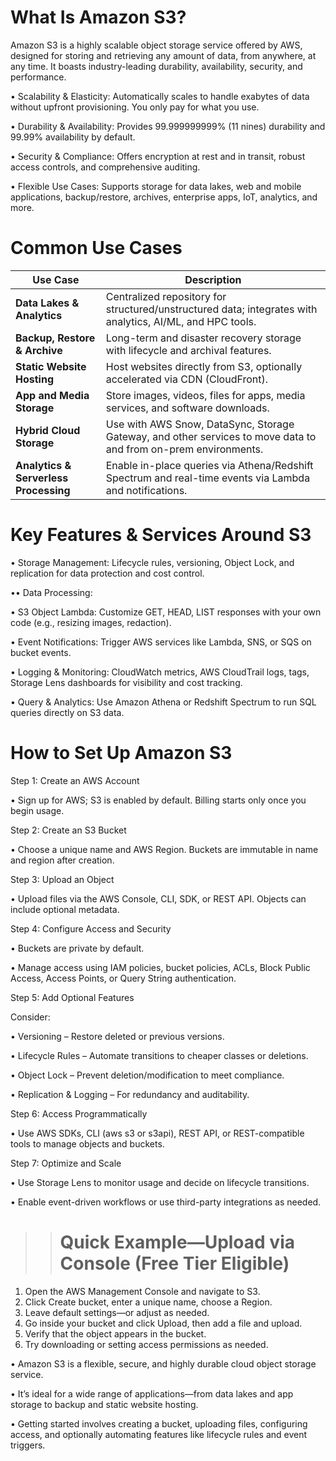 <h1>What Is Amazon S3?</h1>

Amazon S3 is a highly scalable object storage service offered by AWS, designed for storing and retrieving any amount of data, from anywhere, at any time. It boasts industry-leading durability, availability, security, and performance.

• Scalability & Elasticity: Automatically scales to handle exabytes of data without upfront provisioning. You only pay for what you use. 

• Durability & Availability: Provides 99.999999999% (11 nines) durability and 99.99% availability by default. 

• Security & Compliance: Offers encryption at rest and in transit, robust access controls, and comprehensive auditing. 

• Flexible Use Cases: Supports storage for data lakes, web and mobile applications, backup/restore, archives, enterprise apps, IoT, analytics, and more. 

<h1>Common Use Cases</h1>

| Use Case                              | Description                                                                                                                   |
| ------------------------------------- | ----------------------------------------------------------------------------------------------------------------------------- |
| **Data Lakes & Analytics**            | Centralized repository for structured/unstructured data; integrates with analytics, AI/ML, and HPC tools.                     |
| **Backup, Restore & Archive**         | Long-term and disaster recovery storage with lifecycle and archival features.                                                 |
| **Static Website Hosting**            | Host websites directly from S3, optionally accelerated via CDN (CloudFront).                                                  |
| **App and Media Storage**             | Store images, videos, files for apps, media services, and software downloads.                                                 |
| **Hybrid Cloud Storage**              | Use with AWS Snow, DataSync, Storage Gateway, and other services to move data to and from on-prem environments.               |
| **Analytics & Serverless Processing** | Enable in-place queries via Athena/Redshift Spectrum and real-time events via Lambda and notifications.                       |


<h1>Key Features & Services Around S3</h1>

• Storage Management: Lifecycle rules, versioning, Object Lock, and replication for data protection and cost control. 

•• Data Processing:

• S3 Object Lambda: Customize GET, HEAD, LIST responses with your own code (e.g., resizing images, redaction). 

• Event Notifications: Trigger AWS services like Lambda, SNS, or SQS on bucket events. 


• Logging & Monitoring: CloudWatch metrics, AWS CloudTrail logs, tags, Storage Lens dashboards for visibility and cost tracking. 

• Query & Analytics: Use Amazon Athena or Redshift Spectrum to run SQL queries directly on S3 data. 


<h1>How to Set Up Amazon S3</h1>

Step 1: Create an AWS Account

  • Sign up for AWS; S3 is enabled by default. Billing starts only once you begin usage. 

Step 2: Create an S3 Bucket

  • Choose a unique name and AWS Region. Buckets are immutable in name and region after creation. 

Step 3: Upload an Object

  • Upload files via the AWS Console, CLI, SDK, or REST API. Objects can include optional metadata. 

Step 4: Configure Access and Security

 • Buckets are private by default.

 • Manage access using IAM policies, bucket policies, ACLs, Block Public Access, Access Points, or Query String authentication. 


Step 5: Add Optional Features

  Consider:

  • Versioning – Restore deleted or previous versions.

  • Lifecycle Rules – Automate transitions to cheaper classes or deletions.

  • Object Lock – Prevent deletion/modification to meet compliance.

  • Replication & Logging – For redundancy and auditability. 


Step 6: Access Programmatically

  • Use AWS SDKs, CLI (aws s3 or s3api), REST API, or REST-compatible tools to manage objects and buckets. 

Step 7: Optimize and Scale

  • Use Storage Lens to monitor usage and decide on lifecycle transitions. 

  • Enable event-driven workflows or use third-party integrations as needed.
  

>><h1>Quick Example—Upload via Console (Free Tier Eligible)</h1>
   1. Open the AWS Management Console and navigate to S3.<br>
   2. Click Create bucket, enter a unique name, choose a Region.<br>
   3. Leave default settings—or adjust as needed.<br>
   4. Go inside your bucket and click Upload, then add a file and upload.<br>
   5. Verify that the object appears in the bucket.<br>
   6. Try downloading or setting access permissions as needed.<br>
   

  • Amazon S3 is a flexible, secure, and highly durable cloud object storage service.

  • It’s ideal for a wide range of applications—from data lakes and app storage to backup and static website hosting.

  • Getting started involves creating a bucket, uploading files, configuring access, and optionally automating features like lifecycle rules and event triggers.






